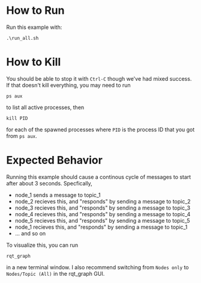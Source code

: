 # How to Run
Run this example with:
```
.\run_all.sh
```
# How to Kill
You should be able to stop it with `Ctrl-C` though we've had mixed success. If that doesn't kill everything,
you may need to run
```
ps aux
```
to list all active processes, then
```
kill PID
```
for each of the spawned processes where `PID` is the process ID that you got from `ps aux`.
# Expected Behavior
Running this example should cause a continous cycle of messages to start after about 3 seconds. Specfically,
- node_1 sends a message to topic_1
- node_2 recieves this, and "responds" by sending a message to topic_2
- node_3 recieves this, and "responds" by sending a message to topic_3
- node_4 recieves this, and "responds" by sending a message to topic_4
- node_5 recieves this, and "responds" by sending a message to topic_5
- node_1 recieves this, and "responds" by sending a message to topic_1
- ... and so on

To visualize this, you can run
```
rqt_graph
```
in a new terminal window. I also recommend switching from `Nodes only` to `Nodes/Topic (All)` in the rqt_graph GUI.